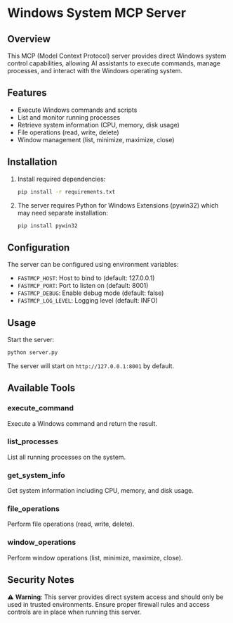 # Windows System MCP Server

## Overview
This MCP (Model Context Protocol) server provides direct Windows system control capabilities, allowing AI assistants to execute commands, manage processes, and interact with the Windows operating system.

## Features
- Execute Windows commands and scripts
- List and monitor running processes
- Retrieve system information (CPU, memory, disk usage)
- File operations (read, write, delete)
- Window management (list, minimize, maximize, close)

## Installation

1. Install required dependencies:
   ```bash
   pip install -r requirements.txt
   ```

2. The server requires Python for Windows Extensions (pywin32) which may need separate installation:
   ```bash
   pip install pywin32
   ```

## Configuration
The server can be configured using environment variables:

- `FASTMCP_HOST`: Host to bind to (default: 127.0.0.1)
- `FASTMCP_PORT`: Port to listen on (default: 8001)
- `FASTMCP_DEBUG`: Enable debug mode (default: false)
- `FASTMCP_LOG_LEVEL`: Logging level (default: INFO)

## Usage

Start the server:
```bash
python server.py
```

The server will start on `http://127.0.0.1:8001` by default.

## Available Tools

### execute_command
Execute a Windows command and return the result.

### list_processes
List all running processes on the system.

### get_system_info
Get system information including CPU, memory, and disk usage.

### file_operations
Perform file operations (read, write, delete).

### window_operations
Perform window operations (list, minimize, maximize, close).

## Security Notes
⚠️ **Warning**: This server provides direct system access and should only be used in trusted environments. 
Ensure proper firewall rules and access controls are in place when running this server.